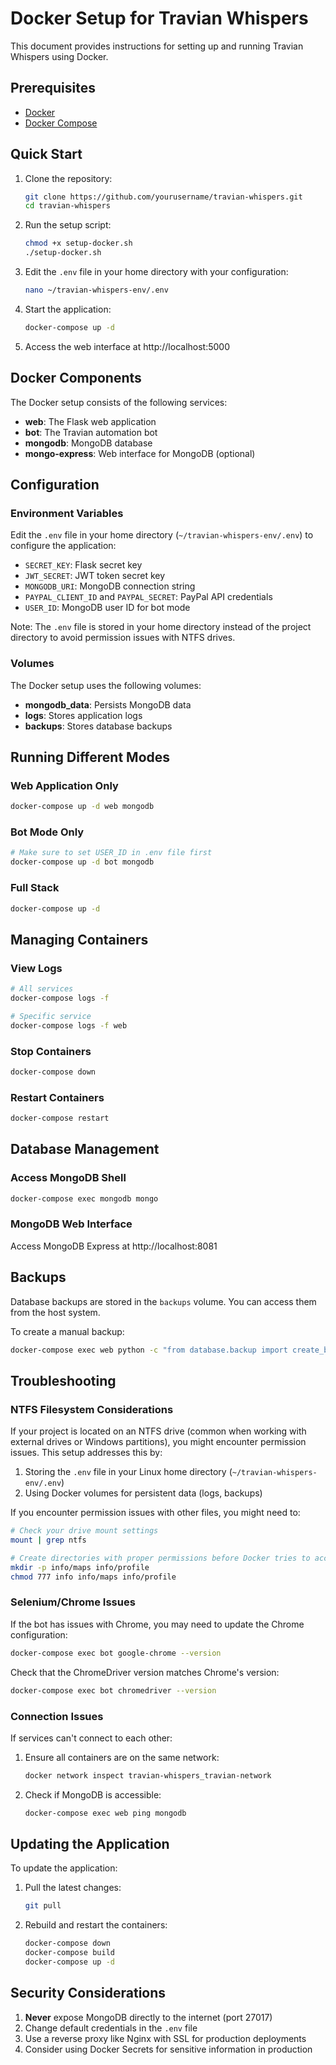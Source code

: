 # Docker Setup for Travian Whispers

This document provides instructions for setting up and running Travian Whispers using Docker.

## Prerequisites

- [Docker](https://docs.docker.com/get-docker/)
- [Docker Compose](https://docs.docker.com/compose/install/)

## Quick Start

1. Clone the repository:
   ```bash
   git clone https://github.com/yourusername/travian-whispers.git
   cd travian-whispers
   ```

2. Run the setup script:
   ```bash
   chmod +x setup-docker.sh
   ./setup-docker.sh
   ```

3. Edit the `.env` file in your home directory with your configuration:
   ```bash
   nano ~/travian-whispers-env/.env
   ```

4. Start the application:
   ```bash
   docker-compose up -d
   ```

5. Access the web interface at http://localhost:5000

## Docker Components

The Docker setup consists of the following services:

- **web**: The Flask web application
- **bot**: The Travian automation bot
- **mongodb**: MongoDB database
- **mongo-express**: Web interface for MongoDB (optional)

## Configuration

### Environment Variables

Edit the `.env` file in your home directory (`~/travian-whispers-env/.env`) to configure the application:

- `SECRET_KEY`: Flask secret key
- `JWT_SECRET`: JWT token secret key
- `MONGODB_URI`: MongoDB connection string
- `PAYPAL_CLIENT_ID` and `PAYPAL_SECRET`: PayPal API credentials
- `USER_ID`: MongoDB user ID for bot mode

Note: The `.env` file is stored in your home directory instead of the project directory to avoid permission issues with NTFS drives.

### Volumes

The Docker setup uses the following volumes:

- **mongodb_data**: Persists MongoDB data
- **logs**: Stores application logs
- **backups**: Stores database backups

## Running Different Modes

### Web Application Only

```bash
docker-compose up -d web mongodb
```

### Bot Mode Only

```bash
# Make sure to set USER_ID in .env file first
docker-compose up -d bot mongodb
```

### Full Stack

```bash
docker-compose up -d
```

## Managing Containers

### View Logs

```bash
# All services
docker-compose logs -f

# Specific service
docker-compose logs -f web
```

### Stop Containers

```bash
docker-compose down
```

### Restart Containers

```bash
docker-compose restart
```

## Database Management

### Access MongoDB Shell

```bash
docker-compose exec mongodb mongo
```

### MongoDB Web Interface

Access MongoDB Express at http://localhost:8081

## Backups

Database backups are stored in the `backups` volume. You can access them from the host system.

To create a manual backup:

```bash
docker-compose exec web python -c "from database.backup import create_backup; create_backup()"
```

## Troubleshooting

### NTFS Filesystem Considerations

If your project is located on an NTFS drive (common when working with external drives or Windows partitions), you might encounter permission issues. This setup addresses this by:

1. Storing the `.env` file in your Linux home directory (`~/travian-whispers-env/.env`)
2. Using Docker volumes for persistent data (logs, backups)

If you encounter permission issues with other files, you might need to:

```bash
# Check your drive mount settings
mount | grep ntfs

# Create directories with proper permissions before Docker tries to access them
mkdir -p info/maps info/profile
chmod 777 info info/maps info/profile
```

### Selenium/Chrome Issues

If the bot has issues with Chrome, you may need to update the Chrome configuration:

```bash
docker-compose exec bot google-chrome --version
```

Check that the ChromeDriver version matches Chrome's version:

```bash
docker-compose exec bot chromedriver --version
```

### Connection Issues

If services can't connect to each other:

1. Ensure all containers are on the same network:
   ```bash
   docker network inspect travian-whispers_travian-network
   ```

2. Check if MongoDB is accessible:
   ```bash
   docker-compose exec web ping mongodb
   ```

## Updating the Application

To update the application:

1. Pull the latest changes:
   ```bash
   git pull
   ```

2. Rebuild and restart the containers:
   ```bash
   docker-compose down
   docker-compose build
   docker-compose up -d
   ```

## Security Considerations

1. **Never** expose MongoDB directly to the internet (port 27017)
2. Change default credentials in the `.env` file
3. Use a reverse proxy like Nginx with SSL for production deployments
4. Consider using Docker Secrets for sensitive information in production
